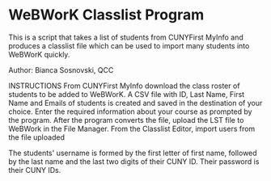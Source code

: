# WeBWorK Classlist Program

 This is a script that takes a list of students from CUNYFirst MyInfo and produces a classlist file
 which can be used to import many students into WeBWorK quickly.
 
 Author: Bianca Sosnovski, QCC

 INSTRUCTIONS
 From CUNYFirst MyInfo download the class roster of students to be added to WeBWorK.
 A CSV file with ID, Last Name, First Name and Emails of students is
 created and saved in the destination of your choice.
 Enter the required information about your course as prompted by the program.
 After the program converts the file, upload the LST file to WeBWork in the File Manager.
 From the Classlist Editor, import users from the file uploaded
 
 The students' username is formed by the first letter of first name, 
 followed by the last name and the last two digits of their CUNY ID.
 Their password is their CUNY IDs.
 
